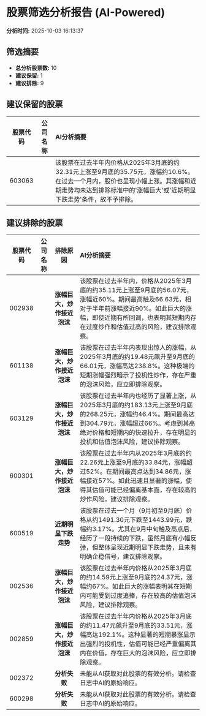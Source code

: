 # 股票筛选分析报告 (AI-Powered)

**分析时间:** 2025-10-03 16:13:37

## 筛选摘要

- **总分析股票数:** 10
- **建议保留:** 1
- **建议排除:** 9

## 建议保留的股票

| 股票代码 | 公司名称 | AI分析摘要 |
|:---:|:---:|:---|
| 603063 |  | 该股票在过去半年内价格从2025年3月底的约32.31元上涨至9月底的35.75元，涨幅约10.6%。在过去一个月内，股价也呈现小幅上涨。其涨幅和近期走势均未达到排除标准中的'涨幅巨大'或'近期明显下跌走势'条件，故不予排除。 |

## 建议排除的股票

| 股票代码 | 公司名称 | 排除原因 | AI分析摘要 |
|:---:|:---:|:---:|:---|
| 002938 |  | **涨幅巨大，炒作接近泡沫** | 该股票在过去半年内，价格从2025年3月底的约35.11元上涨至9月底的56.07元，涨幅近60%。期间最高触及66.63元，相对于半年前涨幅接近90%。如此巨大的涨幅，即使近期有所回调，也表明其短期内存在过度炒作和估值过高的风险，建议排除观察。 |
| 601138 |  | **涨幅巨大，炒作接近泡沫** | 该股票在过去半年内表现出惊人的涨幅，从2025年3月底的约19.48元飙升至9月底的66.01元，涨幅高达238.8%。这种极端的短期涨幅强烈暗示了投机性炒作，存在严重的泡沫风险，应立即排除观察。 |
| 603129 |  | **涨幅巨大，炒作接近泡沫** | 该股票在过去半年内也经历了显著上涨，从2025年3月底的约183.13元上涨至9月底的268.25元，涨幅约46.4%。期间最高达到304.79元，涨幅超过66%。考虑到其高绝对价格和短期内的快速拉升，存在明显的投机和估值泡沫风险，建议排除观察。 |
| 600301 |  | **涨幅巨大，炒作接近泡沫** | 该股票在过去半年内从2025年3月底的约22.26元上涨至9月底的33.84元，涨幅超过52%。在期间最高点达到34.86元，涨幅接近57%。如此迅速且显著的涨幅，使得其估值可能已经偏离基本面，存在较高的炒作风险，建议排除观察。 |
| 600519 |  | **近期明显下跌走势** | 该股票在过去一个月（9月初至9月底）价格从约1491.30元下跌至1443.99元，跌幅约3.17%。尤其在9月中旬触及高点后，经历了一段持续的下跌，虽然月底有小幅反弹，但整体呈现近期明显下跌走势，且未有明确企稳信号，建议排除观察。 |
| 002536 |  | **涨幅巨大，炒作接近泡沫** | 该股票在过去半年内价格从2025年3月底的约14.59元上涨至9月底的24.37元，涨幅约67%。如此巨大的涨幅表明其在短期内可能受到过度追捧，存在较高的估值泡沫风险，建议排除观察。 |
| 002859 |  | **涨幅巨大，炒作接近泡沫** | 该股票在过去半年内价格从2025年3月底的约11.47元飙升至9月底的33.51元，涨幅高达192.1%。这种显著的短期暴涨显示出强烈的投机性，估值可能已经严重偏离其内在价值，存在巨大的泡沫风险，应立即排除观察。 |
| 002372 |  | **分析失败** | 未能从AI获取对此股票的有效分析。请检查日志中AI的原始响应。 |
| 600298 |  | **分析失败** | 未能从AI获取对此股票的有效分析。请检查日志中AI的原始响应。 |
